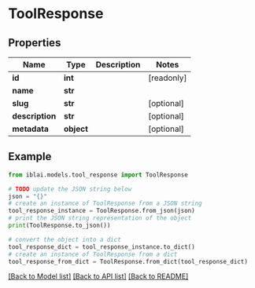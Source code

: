 # ToolResponse


## Properties

Name | Type | Description | Notes
------------ | ------------- | ------------- | -------------
**id** | **int** |  | [readonly] 
**name** | **str** |  | 
**slug** | **str** |  | [optional] 
**description** | **str** |  | [optional] 
**metadata** | **object** |  | [optional] 

## Example

```python
from iblai.models.tool_response import ToolResponse

# TODO update the JSON string below
json = "{}"
# create an instance of ToolResponse from a JSON string
tool_response_instance = ToolResponse.from_json(json)
# print the JSON string representation of the object
print(ToolResponse.to_json())

# convert the object into a dict
tool_response_dict = tool_response_instance.to_dict()
# create an instance of ToolResponse from a dict
tool_response_from_dict = ToolResponse.from_dict(tool_response_dict)
```
[[Back to Model list]](../README.md#documentation-for-models) [[Back to API list]](../README.md#documentation-for-api-endpoints) [[Back to README]](../README.md)


